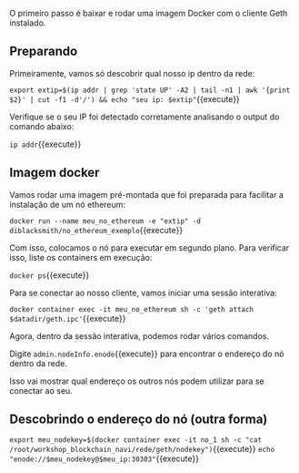 O primeiro passo é baixar e rodar uma imagem Docker com o cliente Geth instalado.

## Preparando

Primeiramente, vamos só descobrir qual nosso ip dentro da rede:

`export extip=$(ip addr | grep 'state UP' -A2 | tail -n1 | awk '{print $2}' | cut -f1 -d'/') && echo "seu ip: $extip"`{{execute}}

 Verifique se o seu IP foi detectado corretamente analisando o output do comando abaixo:

 `ip addr`{{execute}}

## Imagem docker

Vamos rodar uma imagem pré-montada que foi preparada para facilitar a instalação de um nó ethereum:

`docker run --name meu_no_ethereum -e "extip" -d diblacksmith/no_ethereum_exemplo`{{execute}}

Com isso, colocamos o nó para executar em segundo plano. Para verificar isso, liste os containers em execução:

`docker ps`{{execute}}

Para se conectar ao nosso cliente, vamos iniciar uma sessão interativa:

`docker container exec -it meu_no_ethereum sh -c 'geth attach $datadir/geth.ipc'`{{execute}}

Agora, dentro da sessão interativa, podemos rodar vários comandos.

Digite `admin.nodeInfo.enode`{{execute}} para encontrar o endereço do nó dentro da rede.

Isso vai mostrar qual endereço os outros nós podem utilizar para se conectar ao seu.

## Descobrindo o endereço do nó (outra forma)

`export meu_nodekey=$(docker container exec -it no_1 sh -c "cat /root/workshop_blockchain_navi/rede/geth/nodekey")`{{execute}}
`echo "enode://$meu_nodekey@$meu_ip:30303"`{{execute}}